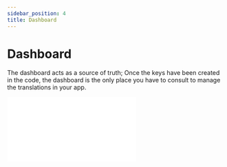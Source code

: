 ```yaml
---
sidebar_position: 4
title: Dashboard
---
```


# Dashboard

The dashboard acts as a source of truth; Once the keys have been created in the code, the dashboard is the only place you have to consult to manage the translations in your app.

![inlang dashboard](../../static/img/keys.pdf)

<!-- ### Organizations

An organization consists of a group of members that all work on the same projects. A company can have different teams that work on their own projects, that other people in the company should not be possiblle to modify.
![inlang dashboard](../../static/img/creatingorganization.pdf)
Adding an organization:
![inlang dashboard](../../static/img/addingorganization.pdf)

### Projects

An oganization can have different projects, which each correspond to an app that is being translated.
![inlang dashboard](../../static/img/creatingproject.pdf)
Adding an project:
![inlang dashboard](../../static/img/addingproject.pdf) -->
